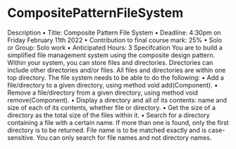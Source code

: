# CompositePatternFileSystem
Description
• Title: Composite Pattern File System
• Deadline: 4:30pm on Friday February 11th 2022
• Contribution to final course mark: 25%
• Solo or Group: Solo work
• Anticipated Hours: 3
Specifcation
You are to build a simplified file management system using the composite design pattern. Within your system, you
can store files and directories. Directories can include other directories and/or files. All files and directories are
within one top directory. The file system needs to be able to do the following:
• Add a file/directory to a given directory, using method void add(Component).
• Remove a file/directory from a given directory, using method void remove(Component).
• Display a directory and all of its contents: name and size of each of its contents, whether file or directory.
• Get the size of a directory as the total size of the files within it.
• Search for a directory containing a file with a certain name. If more than one is found, only the first directory
is to be returned. File name is to be matched exactly and is case-sensitive. You can only search for file names
and not directory names.